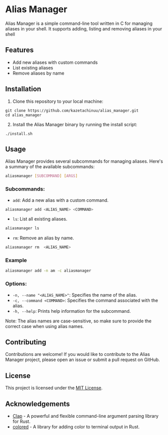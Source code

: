 
# Alias Manager

Alias Manager is a simple command-line tool written in C for managing aliases in your shell. It supports adding, listing and removing aliases in your shell

## Features

- Add new aliases with custom commands
- List existing aliases
- Remove aliases by name


## Installation


1. Clone this repository to your local machine:


```shell
git clone https://github.com/kazetachinuu/alias_manager.git
cd alias_manager
```

2. Install the Alias Manager binary by running the install script:

```shell
./install.sh
```



## Usage

Alias Manager provides several subcommands for managing aliases. Here's a summary of the available subcommands:



```sh
aliasmanager [SUBCOMMAND] [ARGS]
```


### Subcommands:

- `add`: Add a new alias with a custom command.


```sh
aliasmanager add <ALIAS_NAME> <COMMAND>
```


- `ls`: List all existing aliases.


```sh
aliasmanager ls
```

- `rm`: Remove an alias by name.

```sh
aliasmanager rm  <ALIAS_NAME>
```
### Example

```sh
aliasmanager add -n am -c aliasmanager
```
### Options:

- `-n, --name "<ALIAS_NAME>"`: Specifies the name of the alias.
- `-c, --command <COMMAND>`: Specifies the command associated with the alias.
- `-h, --help`: Prints help information for the subcommand.



Note: The alias names are case-sensitive, so make sure to provide the correct case when using alias names.


## Contributing

Contributions are welcome! If you would like to contribute to the Alias Manager project, please open an issue or submit a pull request on GitHub.

## License

This project is licensed under the [MIT License](LICENSE).

## Acknowledgements

- [Clap](https://github.com/clap-rs/clap) - A powerful and flexible command-line argument parsing library for Rust.
- [colored](https://github.com/mackwic/colored) - A library for adding color to terminal output in Rust.
